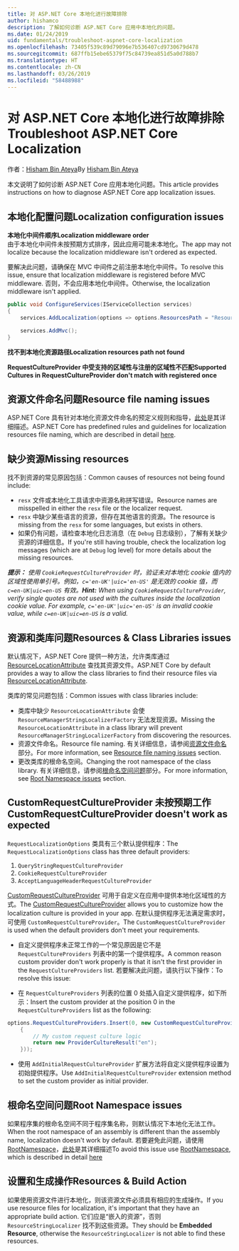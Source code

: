 ```yaml
---
title: 对 ASP.NET Core 本地化进行故障排除
author: hishamco
description: 了解如何诊断 ASP.NET Core 应用中本地化的问题。
ms.date: 01/24/2019
uid: fundamentals/troubleshoot-aspnet-core-localization
ms.openlocfilehash: 73405f539c89d79096e7b536407cd9730679d478
ms.sourcegitcommit: 687ffb15ebe65379f75c84739ea851d5a0d788b7
ms.translationtype: HT
ms.contentlocale: zh-CN
ms.lasthandoff: 03/26/2019
ms.locfileid: "58488988"
---
```

# <a name="troubleshoot-aspnet-core-localization"></a><span data-ttu-id="59c9c-103">对 ASP.NET Core 本地化进行故障排除</span><span class="sxs-lookup"><span data-stu-id="59c9c-103">Troubleshoot ASP.NET Core Localization</span></span>

<span data-ttu-id="59c9c-104">作者：[Hisham Bin Ateya](https://github.com/hishamco)</span><span class="sxs-lookup"><span data-stu-id="59c9c-104">By [Hisham Bin Ateya](https://github.com/hishamco)</span></span>

<span data-ttu-id="59c9c-105">本文说明了如何诊断 ASP.NET Core 应用本地化问题。</span><span class="sxs-lookup"><span data-stu-id="59c9c-105">This article provides instructions on how to diagnose ASP.NET Core app localization issues.</span></span>

## <a name="localization-configuration-issues"></a><span data-ttu-id="59c9c-106">本地化配置问题</span><span class="sxs-lookup"><span data-stu-id="59c9c-106">Localization configuration issues</span></span>

<span data-ttu-id="59c9c-107">**本地化中间件顺序**</span><span class="sxs-lookup"><span data-stu-id="59c9c-107">**Localization middleware order**</span></span>  
<span data-ttu-id="59c9c-108">由于本地化中间件未按预期方式排序，因此应用可能未本地化。</span><span class="sxs-lookup"><span data-stu-id="59c9c-108">The app may not localize because the localization middleware isn't ordered as expected.</span></span>

<span data-ttu-id="59c9c-109">要解决此问题，请确保在 MVC 中间件之前注册本地化中间件。</span><span class="sxs-lookup"><span data-stu-id="59c9c-109">To resolve this issue, ensure that localization middleware is registered before MVC middleware.</span></span> <span data-ttu-id="59c9c-110">否则，不会应用本地化中间件。</span><span class="sxs-lookup"><span data-stu-id="59c9c-110">Otherwise, the localization middleware isn't applied.</span></span>

```csharp
public void ConfigureServices(IServiceCollection services)
{
    services.AddLocalization(options => options.ResourcesPath = "Resources");

    services.AddMvc();
}
```

<span data-ttu-id="59c9c-111">**找不到本地化资源路径**</span><span class="sxs-lookup"><span data-stu-id="59c9c-111">**Localization resources path not found**</span></span>

<span data-ttu-id="59c9c-112">**RequestCultureProvider 中受支持的区域性与注册的区域性不匹配**</span><span class="sxs-lookup"><span data-stu-id="59c9c-112">**Supported Cultures in RequestCultureProvider don't match with registered once**</span></span>  

## <a name="resource-file-naming-issues"></a><span data-ttu-id="59c9c-113">资源文件命名问题</span><span class="sxs-lookup"><span data-stu-id="59c9c-113">Resource file naming issues</span></span>

<span data-ttu-id="59c9c-114">ASP.NET Core 具有针对本地化资源文件命名的预定义规则和指导，[此处](xref:fundamentals/localization?view=aspnetcore-2.2#resource-file-naming)是其详细描述。</span><span class="sxs-lookup"><span data-stu-id="59c9c-114">ASP.NET Core has predefined rules and guidelines for localization resources file naming, which are described in detail [here](xref:fundamentals/localization?view=aspnetcore-2.2#resource-file-naming).</span></span>

## <a name="missing-resources"></a><span data-ttu-id="59c9c-115">缺少资源</span><span class="sxs-lookup"><span data-stu-id="59c9c-115">Missing resources</span></span>

<span data-ttu-id="59c9c-116">找不到资源的常见原因包括：</span><span class="sxs-lookup"><span data-stu-id="59c9c-116">Common causes of resources not being found include:</span></span>

- <span data-ttu-id="59c9c-117">`resx` 文件或本地化工具请求中资源名称拼写错误。</span><span class="sxs-lookup"><span data-stu-id="59c9c-117">Resource names are misspelled in either the `resx` file or the localizer request.</span></span>
- <span data-ttu-id="59c9c-118">`resx` 中缺少某些语言的资源，但存在其他语言的资源。</span><span class="sxs-lookup"><span data-stu-id="59c9c-118">The resource is missing from the `resx` for some languages, but exists in others.</span></span>
- <span data-ttu-id="59c9c-119">如果仍有问题，请检查本地化日志消息（在 `Debug` 日志级别），了解有关缺少资源的详细信息。</span><span class="sxs-lookup"><span data-stu-id="59c9c-119">If you're still having trouble, check the localization log messages (which are at `Debug` log level) for more details about the missing resources.</span></span>

<span data-ttu-id="59c9c-120">_**提示：** 使用 `CookieRequestCultureProvider` 时，验证未对本地化 cookie 值内的区域性使用单引号。例如，`c='en-UK'|uic='en-US'` 是无效的 cookie 值，而 `c=en-UK|uic=en-US` 有效。_</span><span class="sxs-lookup"><span data-stu-id="59c9c-120">_**Hint:** When using `CookieRequestCultureProvider`, verify single quotes are not used with the cultures inside the localization cookie value. For example, `c='en-UK'|uic='en-US'` is an invalid cookie value, while `c=en-UK|uic=en-US` is a valid._</span></span>

## <a name="resources--class-libraries-issues"></a><span data-ttu-id="59c9c-121">资源和类库问题</span><span class="sxs-lookup"><span data-stu-id="59c9c-121">Resources & Class Libraries issues</span></span>

<span data-ttu-id="59c9c-122">默认情况下，ASP.NET Core 提供一种方法，允许类库通过 [ResourceLocationAttribute](/dotnet/api/microsoft.extensions.localization.resourcelocationattribute?view=aspnetcore-2.1) 查找其资源文件。</span><span class="sxs-lookup"><span data-stu-id="59c9c-122">ASP.NET Core by default provides a way to allow the class libraries to find their resource files via [ResourceLocationAttribute](/dotnet/api/microsoft.extensions.localization.resourcelocationattribute?view=aspnetcore-2.1).</span></span>

<span data-ttu-id="59c9c-123">类库的常见问题包括：</span><span class="sxs-lookup"><span data-stu-id="59c9c-123">Common issues with class libraries include:</span></span>
- <span data-ttu-id="59c9c-124">类库中缺少 `ResourceLocationAttribute` 会使 `ResourceManagerStringLocalizerFactory` 无法发现资源。</span><span class="sxs-lookup"><span data-stu-id="59c9c-124">Missing the `ResourceLocationAttribute` in a class library will prevent `ResourceManagerStringLocalizerFactory` from discovering the resources.</span></span>
- <span data-ttu-id="59c9c-125">资源文件命名。</span><span class="sxs-lookup"><span data-stu-id="59c9c-125">Resource file naming.</span></span> <span data-ttu-id="59c9c-126">有关详细信息，请参阅[资源文件命名](#resource-file-naming-issues)部分。</span><span class="sxs-lookup"><span data-stu-id="59c9c-126">For more information, see [Resource file naming issues](#resource-file-naming-issues) section.</span></span>
- <span data-ttu-id="59c9c-127">更改类库的根命名空间。</span><span class="sxs-lookup"><span data-stu-id="59c9c-127">Changing the root namespace of the class library.</span></span> <span data-ttu-id="59c9c-128">有关详细信息，请参阅[根命名空间问题](#root-namespace-issues)部分。</span><span class="sxs-lookup"><span data-stu-id="59c9c-128">For more information, see [Root Namespace issues](#root-namespace-issues) section.</span></span>

## <a name="customrequestcultureprovider-doesnt-work-as-expected"></a><span data-ttu-id="59c9c-129">CustomRequestCultureProvider 未按预期工作</span><span class="sxs-lookup"><span data-stu-id="59c9c-129">CustomRequestCultureProvider doesn't work as expected</span></span>

<span data-ttu-id="59c9c-130">`RequestLocalizationOptions` 类具有三个默认提供程序：</span><span class="sxs-lookup"><span data-stu-id="59c9c-130">The `RequestLocalizationOptions` class has three default providers:</span></span>

1. `QueryStringRequestCultureProvider`
2. `CookieRequestCultureProvider`
3. `AcceptLanguageHeaderRequestCultureProvider`

<span data-ttu-id="59c9c-131">[CustomRequestCultureProvider](/dotnet/api/microsoft.aspnetcore.localization.customrequestcultureprovider?view=aspnetcore-2.1) 可用于自定义在应用中提供本地化区域性的方式。</span><span class="sxs-lookup"><span data-stu-id="59c9c-131">The [CustomRequestCultureProvider](/dotnet/api/microsoft.aspnetcore.localization.customrequestcultureprovider?view=aspnetcore-2.1) allows you to customize how the localization culture is provided in your app.</span></span> <span data-ttu-id="59c9c-132">在默认提供程序无法满足需求时，可使用 `CustomRequestCultureProvider`。</span><span class="sxs-lookup"><span data-stu-id="59c9c-132">The `CustomRequestCultureProvider` is used when the default providers don't meet your requirements.</span></span>

- <span data-ttu-id="59c9c-133">自定义提供程序未正常工作的一个常见原因是它不是 `RequestCultureProviders` 列表中的第一个提供程序。</span><span class="sxs-lookup"><span data-stu-id="59c9c-133">A common reason custom provider don't work properly is that it isn't the first provider in the `RequestCultureProviders` list.</span></span> <span data-ttu-id="59c9c-134">若要解决此问题，请执行以下操作：</span><span class="sxs-lookup"><span data-stu-id="59c9c-134">To resolve this issue:</span></span>

- <span data-ttu-id="59c9c-135">在 `RequestCultureProviders` 列表的位置 0 处插入自定义提供程序，如下所示：</span><span class="sxs-lookup"><span data-stu-id="59c9c-135">Insert the custom provider at the position 0 in the `RequestCultureProviders` list as the following:</span></span>

```csharp
options.RequestCultureProviders.Insert(0, new CustomRequestCultureProvider(async context =>
    {
        // My custom request culture logic
        return new ProviderCultureResult("en");
    }));
```

- <span data-ttu-id="59c9c-136">使用 `AddInitialRequestCultureProvider` 扩展方法将自定义提供程序设置为初始提供程序。</span><span class="sxs-lookup"><span data-stu-id="59c9c-136">Use `AddInitialRequestCultureProvider` extension method to set the custom provider as initial provider.</span></span>

## <a name="root-namespace-issues"></a><span data-ttu-id="59c9c-137">根命名空间问题</span><span class="sxs-lookup"><span data-stu-id="59c9c-137">Root Namespace issues</span></span>

<span data-ttu-id="59c9c-138">如果程序集的根命名空间不同于程序集名称，则默认情况下本地化无法工作。</span><span class="sxs-lookup"><span data-stu-id="59c9c-138">When the root namespace of an assembly is different than the assembly name, localization doesn't work by default.</span></span> <span data-ttu-id="59c9c-139">若要避免此问题，请使用 [RootNamespace](/dotnet/api/microsoft.extensions.localization.rootnamespaceattribute?view=aspnetcore-2.1)，[此处](xref:fundamentals/localization?view=aspnetcore-2.2#resource-file-naming)是其详细描述</span><span class="sxs-lookup"><span data-stu-id="59c9c-139">To avoid this issue use [RootNamespace](/dotnet/api/microsoft.extensions.localization.rootnamespaceattribute?view=aspnetcore-2.1), which is described in detail [here](xref:fundamentals/localization?view=aspnetcore-2.2#resource-file-naming)</span></span>

## <a name="resources--build-action"></a><span data-ttu-id="59c9c-140">设置和生成操作</span><span class="sxs-lookup"><span data-stu-id="59c9c-140">Resources & Build Action</span></span>

<span data-ttu-id="59c9c-141">如果使用资源文件进行本地化，则该资源文件必须具有相应的生成操作。</span><span class="sxs-lookup"><span data-stu-id="59c9c-141">If you use resource files for localization, it's important that they have an appropriate build action.</span></span> <span data-ttu-id="59c9c-142">它们应是“嵌入的资源”，否则 `ResourceStringLocalizer` 找不到这些资源。</span><span class="sxs-lookup"><span data-stu-id="59c9c-142">They should be **Embedded Resource**, otherwise the `ResourceStringLocalizer` is not able to find these resources.</span></span>
